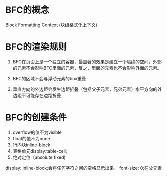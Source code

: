# BFC的概念
Block Formatting Context (块级格式化上下文)

# BFC的渲染规则
1. BFC在页面上是一个独立的容器，最显著的效果是建立一个隔绝的空间，外部的元素不会影响BFC里面的元素，反之，里面的元素也不会影响外面的元素。

2. BFC的区域不会与浮动元素的box重叠

3. 垂直方向的外边距会发生边距折叠（包括父子元素，兄弟元素）水平方向的外边距不可能存在边距折叠

# BFC的创建条件
1. overflow的值不为visible
2. float的值不为none
3. 行内块inline-block
4. 表格单元display:table-cell;
5. 绝对定位（absolute,fixed)


 display: inline-block;会将任何字符之间的空格显示出来。
  font-size: 0;在父元素